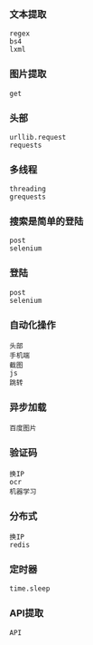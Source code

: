 ### 文本提取

```
regex
bs4
lxml
```

### 图片提取

```
get
```

### 头部

```
urllib.request
requests
```

### 多线程

```
threading
grequests
```

### 搜索是简单的登陆

```
post
selenium
```

### 登陆

```
post
selenium
```

### 自动化操作

```
头部
手机端
截图
js
跳转
```

### 异步加载

```
百度图片
```

### 验证码

```
换IP
ocr
机器学习
```

### 分布式

```
换IP
redis
```

### 定时器

```
time.sleep
```

### API提取

```
API
```